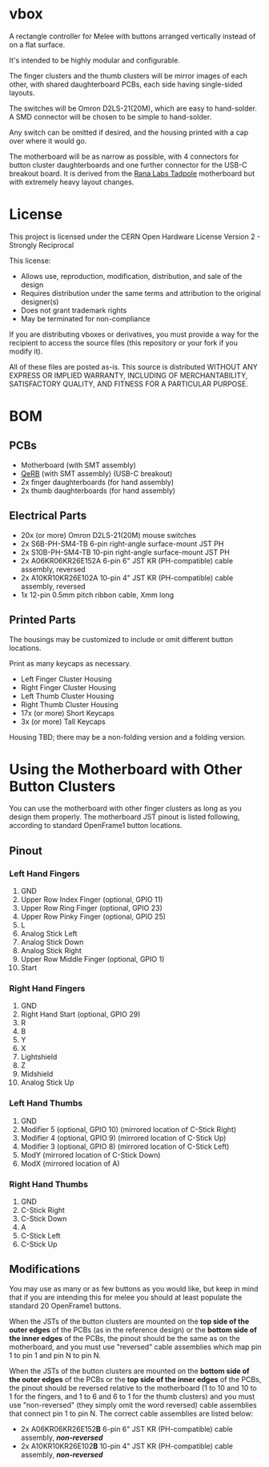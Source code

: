 # vbox

A rectangle controller for Melee with buttons arranged vertically instead of on a flat surface.

It's intended to be highly modular and configurable.

The finger clusters and the thumb clusters will be mirror images of each other, with shared daughterboard PCBs, each side having single-sided layouts.

The switches will be Omron D2LS-21(20M), which are easy to hand-solder. A SMD connector will be chosen to be simple to hand-solder.

Any switch can be omitted if desired, and the housing printed with a cap over where it would go.

The motherboard will be as narrow as possible, with 4 connectors for button cluster daughterboards and one further connector for the USB-C breakout board.
It is derived from the [Rana Labs Tadpole](https://github.com/rana-sylvatica/rana-tadpole) motherboard but with extremely heavy layout changes.

# License

This project is licensed under the CERN Open Hardware License Version 2 - Strongly Reciprocal

This license:

* Allows use, reproduction, modification, distribution, and sale of the design
* Requires distribution under the same terms and attribution to the original designer(s)
* Does not grant trademark rights
* May be terminated for non-compliance


If you are distributing vboxes or derivatives, you must provide a way for the recipient to access the source files (this repository or your fork if you modify it).

All of these files are posted as-is. This source is distributed WITHOUT ANY EXPRESS OR IMPLIED WARRANTY, INCLUDING OF MERCHANTABILITY, SATISFACTORY QUALITY, AND FITNESS FOR A PARTICULAR PURPOSE.

# BOM

## PCBs

* Motherboard (with SMT assembly)
* [QeRB](https://github.com/rana-sylvatica/rana-tadpole/tree/main/PCBs/Breakout%20Board%20(QuRB)) (with SMT assembly) (USB-C breakout)
* 2x finger daughterboards (for hand assembly)
* 2x thumb daughterboards (for hand assembly)

## Electrical Parts

* 20x (or more) Omron D2LS-21(20M) mouse switches
* 2x S6B-PH-SM4-TB 6-pin right-angle surface-mount JST PH
* 2x S10B-PH-SM4-TB 10-pin right-angle surface-mount JST PH
* 2x A06KR06KR26E152A 6-pin 6" JST KR (PH-compatible) cable assembly, reversed
* 2x A10KR10KR26E102A 10-pin 4" JST KR (PH-compatible) cable assembly, reversed
* 1x 12-pin 0.5mm pitch ribbon cable, Xmm long

## Printed Parts

The housings may be customized to include or omit different button locations.

Print as many keycaps as necessary.

* Left Finger Cluster Housing
* Right Finger Cluster Housing
* Left Thumb Cluster Housing
* Right Thumb Cluster Housing
* 17x (or more) Short Keycaps
* 3x (or more) Tall Keycaps

Housing TBD; there may be a non-folding version and a folding version.

# Using the Motherboard with Other Button Clusters

You can use the motherboard with other finger clusters as long as you design them properly. The motherboard JST pinout is listed following, according to standard OpenFrame1 button locations.

## Pinout

### Left Hand Fingers

1. GND
2. Upper Row Index Finger (optional, GPIO 11)
3. Upper Row Ring Finger (optional, GPIO 23)
4. Upper Row Pinky Finger (optional, GPIO 25)
5. L
6. Analog Stick Left
7. Analog Stick Down
8. Analog Stick Right
9. Upper Row Middle Finger (optional, GPIO 1)
10. Start

### Right Hand Fingers

1. GND
2. Right Hand Start (optional, GPIO 29)
3. R
4. B
5. Y
6. X
7. Lightshield
8. Z
9. Midshield
10. Analog Stick Up

### Left Hand Thumbs

1. GND
2. Modifier 5 (optional, GPIO 10) (mirrored location of C-Stick Right)
3. Modifier 4 (optional, GPIO 9) (mirrored location of C-Stick Up)
4. Modifier 3 (optional, GPIO 8) (mirrored location of C-Stick Left)
5. ModY (mirrored location of C-Stick Down)
6. ModX (mirrored location of A)

### Right Hand Thumbs

1. GND
2. C-Stick Right
3. C-Stick Down
4. A
5. C-Stick Left
6. C-Stick Up

## Modifications

You may use as many or as few buttons as you would like, but keep in mind that if you are intending this for melee you should at least populate the standard 20 OpenFrame1 buttons.

When the JSTs of the button clusters are mounted on the **top side of the outer edges** of the PCBs (as in the reference design) or the **bottom side of the inner edges** of the PCBs, the pinout should be the same as on the motherboard, and you must use "reversed" cable assemblies which map pin 1 to pin 1 and pin N to pin N.

When the JSTs of the button clusters are mounted on the **bottom side of the outer edges** of the PCBs or the **top side of the inner edges** of the PCBs, the pinout should be reversed relative to the motherboard (1 to 10 and 10 to 1 for the fingers, and 1 to 6 and 6 to 1 for the thumb clusters) and you must use "non-reversed" (they simply omit the word reversed) cable assemblies that connect pin 1 to pin N. The correct cable assemblies are listed below:

* 2x A06KR06KR26E152**B** 6-pin 6" JST KR (PH-compatible) cable assembly, ***non-reversed***
* 2x A10KR10KR26E102**B** 10-pin 4" JST KR (PH-compatible) cable assembly, ***non-reversed***

